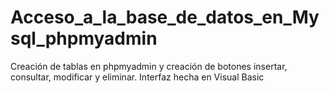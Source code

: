 # Acceso_a_la_base_de_datos_en_Mysql_phpmyadmin
Creación de tablas en phpmyadmin y creación de botones insertar, consultar, modificar y eliminar. Interfaz hecha en Visual Basic
